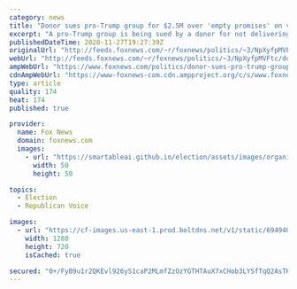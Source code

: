 ```yaml
---
category: news
title: "Donor sues pro-Trump group for $2.5M over 'empty promises' on voter fraud"
excerpt: "A pro-Trump group is being sued by a donor for not delivering on promises to overturn the election results in President Trump's favor. "
publishedDateTime: 2020-11-27T19:27:39Z
originalUrl: "http://feeds.foxnews.com/~r/foxnews/politics/~3/NpXyfpMVFtc/donor-sues-pro-trump-group-inability-to-prove-voter-fraud"
webUrl: "http://feeds.foxnews.com/~r/foxnews/politics/~3/NpXyfpMVFtc/donor-sues-pro-trump-group-inability-to-prove-voter-fraud"
ampWebUrl: "https://www.foxnews.com/politics/donor-sues-pro-trump-group-inability-to-prove-voter-fraud.amp"
cdnAmpWebUrl: "https://www-foxnews-com.cdn.ampproject.org/c/s/www.foxnews.com/politics/donor-sues-pro-trump-group-inability-to-prove-voter-fraud.amp"
type: article
quality: 174
heat: 174
published: true

provider:
  name: Fox News
  domain: foxnews.com
  images:
    - url: "https://smartableai.github.io/election/assets/images/organizations/foxnews.com-50x50.jpg"
      width: 50
      height: 50

topics:
  - Election
  - Republican Voice

images:
  - url: "https://cf-images.us-east-1.prod.boltdns.net/v1/static/694940094001/dd7fefb9-d30f-4b07-b566-01eaa53e3755/8d5fa08e-5e27-4a9c-a15b-c6985dcf9a95/1280x720/match/image.jpg"
    width: 1280
    height: 720
    isCached: true

secured: "0+/FyB9u1r2QKEvl926yS1caP2MLmfZzOzYGTHTAuX7xCHob3LYSfTqQ2AsTKsC5mXvMBde5LkyvXe5lp6noPOCSwW+3iV4KuB2JwH4hekEdX99MgcuzUk7g1hwiZoFNME14C24VdAo11QVIBc6SLLNOBJOSufwRSr9S3V1i8eYrIBbc2oe7+6uq9t52wK/Cmu46iSlYqkBf8xvAiEIlWaT3+ngAUZkZfwWfGfslx7kSptPiiGGDIE8cIz4SdgJ9RR2V909ZrYBeIcbr6gWTKxz3rcbV3fPShABRQFdWJjkIl7tSXRoV6QWGhBhKEIzMaxuGpr/paoXUZOQNw1irNeReODLntF9kJp/XgP2MpZM=;4N94J+JvHKjFk0FFnlEJFQ=="
---
```


